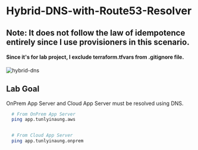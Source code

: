 # Hybrid-DNS-with-Route53-Resolver

## Note: It does not follow the law of idempotence entirely since I use provisioners in this scenario. 

#### Since it's for lab project, I exclude terraform.tfvars from .gitignore file.

![hybrid-dns](https://github.com/user-attachments/assets/831f67b8-04d2-4022-82b9-0f6ae73689c6)


## Lab Goal

OnPrem App Server and Cloud App Server must be resolved using DNS. 

```bash
  # From OnPrem App Server
  ping app.tunlyinaung.aws


  # From Cloud App Server
  ping app.tunlyinaung.onprem
```



